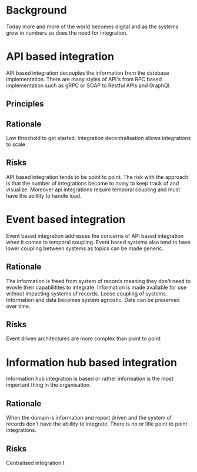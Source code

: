 # Background
Today more and more of the world becomes digital and as the systems grow in numbers so does the need for integration.

# API based integration
API based integration decouples the information from the database implementation. There are many styles of API's from RPC based implementation such as gRPC or SOAP to Restful APIs and GraphQl 

## Principles

## Rationale
Low threshold to get started.
Integration decentralisation allows integrations to scale

## Risks
API based integration tends to be point to point. The risk with the approach is that the number of integrations become to many to keep track of and visualize. Moreover api integrations require temporal coupling and must have the abillity to handle load.

# Event based integration
Event based integration addresses the concerns of API based integration when it comes to temporal coupling. Event based systems also tend to have lower coupling between systems as topics can be made generic.

## Rationale
The information is freed from system of records meaning they don't need to evovle their capabilitites to integrate. 
Information is made available for use without impacting systems of records.
Loose coupling of systems.
Information and data becomes system agnostic.
Data can be preserved over time.


## Risks
Event driven architectures are more complex than point to point

# Information hub based integration
Information hub integration is based or rather information is the most important thing in the organisation. 
## Rationale
When the domain is information and report driven and the system of records don't have the abillity to integrate.
There is no or litle point to point integrations.

## Risks
Centralised integration t